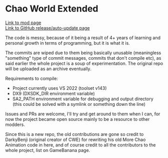 Chao World Extended
===

[Link to mod page](https://gamebanana.com/mods/48840)\
[Link to GitHub release/auto-update page](https://github.com/cweteam/cwe_main/releases)

The code is messy, because of it being a result of 4+ years of learning and personal growth in terms of programming, but it is what it is.

The commits are wiped due to them being basically unusable (meaningless "something" type of commit messages, commits that don't compile etc), as said earlier the whole project is a soup of experimentation.
The original repo will be uploaded as an archive eventually.

Requirements to compile: 
- Project currently uses VS 2022 (toolset v143)
- DX9 (DXSDK_DIR environment variable)
- SA2_PATH environment variable for debugging and output directory (this could be solved with a symlink or something down the line)

Issues and PRs are welcome, I'll try and get around to them when I can, for now the project became open source mainly to be a resource to other modders.

Since this is a new repo, the old contributions are gone so credit to DarkyBenji (original creator of CWE) for rewriting his old More Chao Animation code in here, and of course credit to all the contributors to the whole project, list on GameBanana page.
